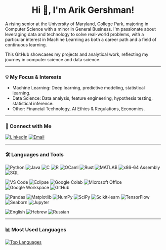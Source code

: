 <h1 align="center">Hi 👋, I'm Arik Gershman!</h1>

A rising senior at the University of Maryland, College Park, majoring in Computer Science with a minor in General Business. I'm passionate about leveraging data and technology to solve real-world problems, with a particular interest in Machine Learning as both a career path and a field of continuous learning.

This GitHub showcases my projects and analytical work, reflecting my journey in computer science and data science.

---

### 💡 My Focus & Interests
* Machine Learning: Deep learning, predictive modeling, statistical learning.
* Data Science: Data analysis, feature engineering, hypothesis testing, statistical inference.
* Other: Financial Technology, AI Ethics & Regulations, Economics.

---

### 🔗 Connect with Me
[![LinkedIn](https://img.shields.io/badge/LinkedIn-0077B5?style=for-the-badge&logo=linkedin&logoColor=white)](https://www.linkedin.com/in/arikgershman/)
[![Email](https://img.shields.io/badge/Email-D14836?style=for-the-badge&logo=gmail&logoColor=white)](mailto:arikgershman@gmail.com)

---

### 🛠️ Languages and Tools
<!-- Programming Languages -->
![Python](https://img.shields.io/badge/Python-3776AB?style=for-the-badge&logo=python&logoColor=white)
![Java](https://img.shields.io/badge/Java-007396?style=for-the-badge&logo=java&logoColor=white)
![C](https://img.shields.io/badge/C-A8B9CC?style=for-the-badge&logo=c&logoColor=white)
![R](https://img.shields.io/badge/R-276DC3?style=for-the-badge&logo=r&logoColor=white)
![OCaml](https://img.shields.io/badge/OCaml-E54A00?style=for-the-badge&logo=ocaml&logoColor=white)
![Rust](https://img.shields.io/badge/Rust-000000?style=for-the-badge&logo=rust&logoColor=white)
![MATLAB](https://img.shields.io/badge/MATLAB-0076A8?style=for-the-badge&logo=matlab&logoColor=white)
![x86-64 Assembly](https://img.shields.io/badge/Assembly-Grey?style=for-the-badge&logo=data-assembly&logoColor=white) <!-- Using a generic assembly icon -->
![SQL](https://img.shields.io/badge/SQL-4479A1?style=for-the-badge&logo=postgresql&logoColor=white) <!-- Using PostgreSQL logo as a common SQL representation -->

<!-- Development Tools & Platforms -->
![VS Code](https://img.shields.io/badge/VS%20Code-007ACC?style=for-the-badge&logo=visual-studio-code&logoColor=white)
![Eclipse](https://img.shields.io/badge/Eclipse-2C2255?style=for-the-badge&logo=eclipse&logoColor=white)
![Google Colab](https://img.shields.io/badge/Google%20Colab-F9AB00?style=for-the-badge&logo=googlecolab&logoColor=white)
![Microsoft Office](https://img.shields.io/badge/Microsoft%20Office-D83B01?style=for-the-badge&logo=microsoft-office&logoColor=white)
![Google Workspace](https://img.shields.io/badge/Google%20Workspace-4285F4?style=for-the-badge&logo=google-cloud&logoColor=white)
![GitHub](https://img.shields.io/badge/GitHub-181717?style=for-the-badge&logo=github&logoColor=white)

<!-- Data Science & ML Specific Tools -->
![Pandas](https://img.shields.io/badge/Pandas-150458?style=for-the-badge&logo=pandas&logoColor=white)
![Matplotlib](https://img.shields.io/badge/Matplotlib-11557C?style=for-the-badge&logo=matplotlib&logoColor=white)
![NumPy](https://img.shields.io/badge/NumPy-013243?style=for-the-badge&logo=numpy&logoColor=white)
![SciPy](https://img.shields.io/badge/SciPy-8F67B0?style=for-the-badge&logo=scipy&logoColor=white)
![Scikit-learn](https://img.shields.io/badge/scikit--learn-F7931E?style=for-the-badge&logo=scikit-learn&logoColor=white)
![TensorFlow](https://img.shields.io/badge/TensorFlow-FF6F00?style=for-the-badge&logo=tensorflow&logoColor=white)
![Seaborn](https://img.shields.io/badge/Seaborn-3B75AF?style=for-the-badge&logo=seaborn&logoColor=white)
![Jupyter](https://img.shields.io/badge/Jupyter-F37626?style=for-the-badge&logo=jupyter&logoColor=white)

<!-- Human Languages -->
![English](https://img.shields.io/badge/🇺🇸English-blue?style=for-the-badge)
![Hebrew](https://img.shields.io/badge/🇮🇱Hebrew-0038B8?style=for-the-badge)
![Russian](https://img.shields.io/badge/🇷🇺Russian-red?style=for-the-badge)

---

### 📊 Most Used Languages
[![Top Languages](https://github-readme-stats.vercel.app/api/top-langs/?username=arikgershman&layout=compact&theme=dark)]()
